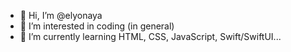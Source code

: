 - 👋 Hi, I’m @elyonaya
- 👀 I’m interested in coding (in general)
- 🌱 I’m currently learning HTML, CSS, JavaScript, Swift/SwiftUI...

<!---
elyonaya/elyonaya is a ✨ special ✨ repository because its `README.md` (this file) appears on your GitHub profile.
You can click the Preview link to take a look at your changes.
--->
